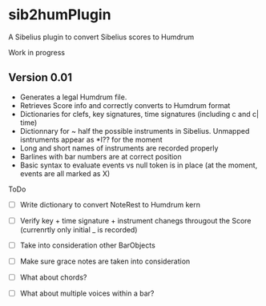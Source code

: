 # sib2humPlugin
A Sibelius plugin to convert Sibelius scores to Humdrum

Work in progress

## Version 0.01

 * Generates a legal Humdrum file.
 * Retrieves Score info and correctly converts to Humdrum format
 * Dictionaries for clefs, key signatures, time signatures (including c and c| time)
 * Dictionnary for ~ half the possible instruments in Sibelius. Unmapped isntruments appear as \*I?? for the moment
 * Long and short names of instruments are recorded properly
 * Barlines with bar numbers are at correct position
 * Basic syntax to evaluate events vs null token is in place (at the moment, events are all marked as X)

ToDo
- [ ] Write dictionary to convert NoteRest to Humdrum kern
- [ ] Verify key + time signature + instrument chanegs througout the Score (currenrtly only initial _ is recorded)
- [ ] Take into consideration other BarObjects
- [ ] Make sure grace notes are taken into consideration
- [ ] What about chords?
- [ ] What about multiple voices within a bar?

